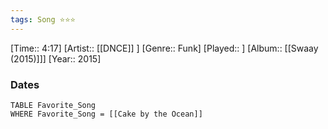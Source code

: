 ```yaml
---
tags: Song ⭐⭐⭐ 
---
```

[Time:: 4:17]
[Artist:: [[DNCE]] ]
[Genre:: Funk]
[Played:: ]
[Album:: [[Swaay (2015)]]]
[Year:: 2015]
### Dates
````dataview
TABLE Favorite_Song
WHERE Favorite_Song = [[Cake by the Ocean]]
````
